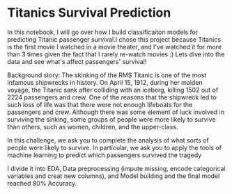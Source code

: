 # Titanics Survival Prediction

In this notebook, I will go over how I build classificaiton models for predicting Titanic passenger survival.I chose this project because Titanics is the first movie I watched in a movie theater, and I've watched it for more than 3 times given the fact that I rarely re-watch movies :) Lets dive into the data and see what's affect passengers' survival!


Background story: The skinking of the RMS Titanic is one of the most infamous shipwrecks in history. On April 15, 1912, during her maiden voyage, the Titanic sank after colliding with an iceberg, killing 1502 out of 2224 passengers and crew. One of the reasons that the shipwreck led to such loss of life was that there were not enough lifeboats for the passengers and crew. Although there was some element of luck involved in surviving the sinking, some groups of people were more likely to survive than others, such as women, children, and the upper-class.

In this challenge, we ask you to complete the analysis of what sorts of people were likely to survive. In particular, we ask you to apply the tools of machine learning to predict which passengers survived the tragedy

I divide it into EDA, Data preprocessing (impute missing, encode categorical variables and creat new columns), and Model building and the final model reached 80% Accuracy. 
